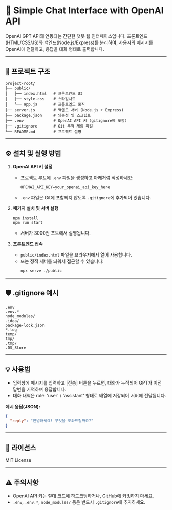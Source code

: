 # 💬 Simple Chat Interface with OpenAI API

OpenAI GPT API와 연동되는 간단한 챗봇 웹 인터페이스입니다. 프론트엔드(HTML/CSS/JS)와 백엔드(Node.js/Express)를 분리하여, 사용자의 메시지를 OpenAI에 전달하고, 응답을 대화 형태로 출력합니다.

---

## 📁 프로젝트 구조
```text
project-root/
├── public/
│   ├── index.html   # 프론트엔드 UI
│   ├── style.css    # 스타일시트
│   └── app.js       # 프론트엔드 로직
├── server.js        # 백엔드 서버 (Node.js + Express)
├── package.json     # 의존성 및 스크립트
├── .env             # OpenAI API 키 (gitignore에 포함)
├── .gitignore       # Git 추적 제외 파일
└── README.md        # 프로젝트 설명
```

---

## ⚙️ 설치 및 실행 방법

1. **OpenAI API 키 설정**
   - 프로젝트 루트에 `.env` 파일을 생성하고 아래처럼 작성하세요:
     ```env
     OPENAI_API_KEY=your_openai_api_key_here
     ```
   - `.env` 파일은 Git에 포함되지 않도록 `.gitignore`에 추가되어 있습니다.

2. **패키지 설치 및 서버 실행**
   ```bash
   npm install
   npm run start
   ```
   - 서버가 3000번 포트에서 실행됩니다.

3. **프론트엔드 접속**
   - `public/index.html` 파일을 브라우저에서 열어 사용합니다.
   - 또는 정적 서버를 띄워서 접근할 수 있습니다:
     ```bash
     npx serve ./public
     ```

---

## 🛡️ .gitignore 예시
```gitignore
.env
.env.*
node_modules/
.idea/
package-lock.json
*.log
temp/
tmp/
.tmp/
.DS_Store
```

---

## 💡 사용법
- 입력창에 메시지를 입력하고 [전송] 버튼을 누르면, 대화가 누적되어 GPT가 이전 답변을 기억하며 응답합니다.
- 대화 내역은 role: 'user' / 'assistant' 형태로 배열에 저장되어 서버에 전달됩니다.

**예시 응답(JSON):**
```json
{
  "reply": "안녕하세요! 무엇을 도와드릴까요?"
}
```

---

## 📝 라이선스
MIT License

---

## ⚠️ 주의사항
- OpenAI API 키는 절대 코드에 하드코딩하거나, GitHub에 커밋하지 마세요.
- `.env`, `.env.*`, `node_modules/` 등은 반드시 `.gitignore`에 추가하세요.
